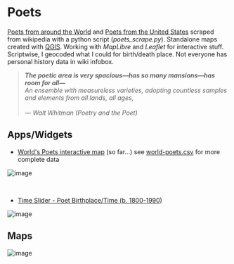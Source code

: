 # Poets
[Poets from around the World](https://en.wikipedia.org/wiki/List_of_poets) and [Poets from the United States](https://en.wikipedia.org/wiki/List_of_poets_from_the_United_States) scraped from wikipedia with a python script (*poets_scrape.py*). Standalone maps created with [QGIS](https://www.qgis.org/en/site/). Working with *MapLibre* and *Leaflet* for interactive stuff. Scriptwise, I geocoded what I could for birth/death place. Not everyone has personal history data in wiki infobox.</br>

>*<b>The poetic area is very spacious—has so many mansions—has room for all—</b><br>
>An ensemble with measureless varieties, adopting countless samples and elements from all lands, all ages,<br><br>
> — Walt Whitman (Poetry and the Poet)*

## Apps/Widgets
* [World's Poets interactive map](http://slackerdesign.com/poets/poets.html) (so far...) see [world-poets.csv](world-poets.csv) for more complete data

![image](https://github.com/briggsreschke/poets/assets/16325768/2274b8f0-d0b1-4199-9501-6349f90e54b3)




<!-- ![image](https://github.com/briggsreschke/poets/assets/16325768/c1d52860-da1f-42c5-a5bd-d0caa5312500) -->


<br/>

* [Time Slider - Poet Birthplace/Time (b. 1800-1990)](http://slackerdesign.com/poets/poet_timeslider.html)

![image](https://github.com/briggsreschke/poets/assets/16325768/f1916f98-fc20-49be-a413-3748969e4fa3)
<br/>

## Maps
<!-- ![image](https://github.com/briggsreschke/poets/assets/16325768/e8b4094c-f77d-4879-9482-eff92c162ff2) -->

![image](https://github.com/briggsreschke/poets/assets/16325768/08567887-74ba-4291-844c-ceef27caeb70)




















